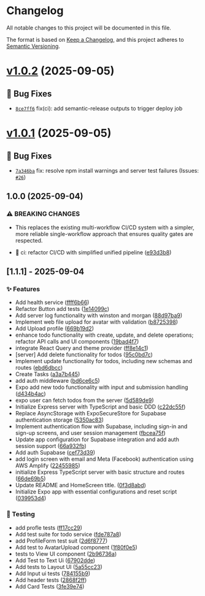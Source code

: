 # Changelog

All notable changes to this project will be documented in this file.

The format is based on [Keep a Changelog](https://keepachangelog.com/en/1.0.0/),
and this project adheres to [Semantic Versioning](https://semver.org/spec/v2.0.0.html).


# [v1.0.2](https://github.com/warteamx/lab1-todoApp/compare/v1.0.1...v1.0.2) (2025-09-05)

## 🐛 Bug Fixes
- [`8ce7ff6`](https://github.com/warteamx/lab1-todoApp/commit/8ce7ff6)  fix(ci): add semantic-release outputs to trigger deploy job

# [v1.0.1](https://github.com/warteamx/lab1-todoApp/compare/v1.0.0...v1.0.1) (2025-09-05)

## 🐛 Bug Fixes
- [`7a346ba`](https://github.com/warteamx/lab1-todoApp/commit/7a346ba)  fix: resolve npm install warnings and server test failures (Issues: [`#26`](https://github.com/warteamx/lab1-todoApp/issues/26))

## 1.0.0 (2025-09-04)

### ⚠ BREAKING CHANGES

* This replaces the existing multi-workflow CI/CD system with a simpler,
more reliable single-workflow approach that ensures quality gates are respected.

* 🚀 ci: refactor CI/CD with simplified unified pipeline ([e93d3b8](https://github.com/warteamx/lab1-todoApp/commit/e93d3b88cee9b2aa8da537e0144864971ecd12ac))

## [1.1.1] - 2025-09-04

### ✨ Features

- Add health service ([ffff6b66](../../commit/ffff6b6620f0674133f50bbed2cf4367b905496b))
- Refactor Button add tests ([1e14099c](../../commit/1e14099ca7dbfd859de2011bb4123b89efc0f55a))
- Add server log functionality with winston and morgan ([88d97ba9](../../commit/88d97ba9669bca4ed1a632fbb01a005f6169bf4e))
- Implement web file upload for avatar with validation ([b8725398](../../commit/b87253987973f01a6a086847c5943331dcc3b95d))
- Add Upload profile ([669b19d2](../../commit/669b19d2676268ac20dca4416f06122d3a28ecd2))
- enhance todo functionality with create, update, and delete operations; refactor API calls and UI components ([19bad4f7](../../commit/19bad4f75533ca962a7aa8fc0134565813743475))
- integrate React Query and theme provider ([ff8e14c1](../../commit/ff8e14c1d74a536129db69076e34ef3326e1fcd8))
- [server] Add delete functionality for todos ([95c0bd7c](../../commit/95c0bd7cdea2bac39054e4a83b26294b42116e24))
- Implement update functionality for todos, including new schemas and routes ([ebd6dbcc](../../commit/ebd6dbcc9ec48817c7ed3f70ea48a5fb6c3f78f0))
- Create Tasks ([a3a7b445](../../commit/a3a7b44580d0b415e2e302f653d254187c2118ac))
- add auth middleware ([bd6ce6c5](../../commit/bd6ce6c57dc8a542451d8b6e3da85f4e3cb07a79))
- Expo add new todo functionality with input and submission handling ([d434b4ac](../../commit/d434b4ac6e449af6dff43923c85d406c738df4ff))
- expo user can fetch todos from the server ([5d589de9](../../commit/5d589de9ec368780a96035022aec1a07beb79593))
- Initialize Express server with TypeScript and basic DDD ([c22dc55f](../../commit/c22dc55f4c5b9a77c099f44846e09f032d1d2dee))
- Replace AsyncStorage with ExpoSecureStore for Supabase authentication storage ([5350ac83](../../commit/5350ac83ba8bee90da6b74f2bdc9b0060641a3aa))
- Implement authentication flow with Supabase, including sign-in and sign-up screens, and user session management ([fbcea75f](../../commit/fbcea75ffe9e70dad6118e75c1ec9ffb6b3b2779))
- Update app configuration for Supabase integration and add auth session support ([66a932fb](../../commit/66a932fb1260eea9b5b24316e8b4adf4f8debcf4))
- Add auth Supabase ([cef73d39](../../commit/cef73d398312a50063228d27e2b2bb6cdc9df622))
- add login screen with email and Meta (Facebook) authentication using AWS Amplify ([22455985](../../commit/22455985d6791ed857b06013881bb27ad1a38692))
- initialize Express TypeScript server with basic structure and routes ([66de69b5](../../commit/66de69b5eb65540027eb68063296b2c8b0845d9d))
- Update README and HomeScreen title. ([0f3d8abd](../../commit/0f3d8abdb13c82600b097095fbd5b0221ba0a55b))
- Initialize Expo app with essential configurations and reset script ([039953d4](../../commit/039953d4f75901a3f906599ffb77ed61614e9152))

### 🧪 Testing

- add profle tests ([ff17cc29](../../commit/ff17cc296aeba5d48d88b29efb430a23a310db6b))
- Add test suite for todo service ([fde787a8](../../commit/fde787a8009af2207bc37a7a7cb9bfd1a6a9cf7b))
- add ProfileForm test suit ([2d6f8777](../../commit/2d6f87776ef3ffb9df9fa3645e1b34d78714d1b3))
- Add test to AvatarUpload component ([1f80f0e5](../../commit/1f80f0e5adc0a9d16d3f1b584ab7cf6fc519480d))
- tests to View UI component ([2b96736a](../../commit/2b96736a3078016c805b1aab7e681e06631d0c3a))
- Add Test to Text Ui ([67902dde](../../commit/67902ddefd2527d6e2553b3069f0279f10b3f117))
- Add tests to Layout UI ([5a55cc23](../../commit/5a55cc23edcd5253a7f553277da7ee737a8391b4))
- Add Input ui tests ([784155b9](../../commit/784155b94cd20609888e6896044bf03a3c1eb6b4))
- Add header tests ([2868f2ff](../../commit/2868f2fffb577779ab8975b3b2625f9b6c57a1bf))
- Add Card Tests ([3fe39e74](../../commit/3fe39e748e988d5c168195c653de56fe631cc1d4))
